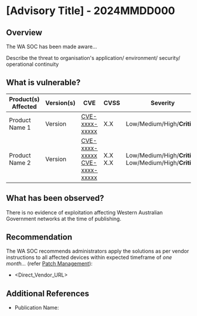 # \[Advisory Title\] - 2024MMDD000

## Overview

The WA SOC has been made aware…

Describe the threat to organisation's application/ environment/ security/ operational continuity

## What is vulnerable?

| Product(s) Affected | Version(s) | CVE | CVSS | Severity |
| --- | --- | --- | --- | --- |
| Product Name 1 | Version | [CVE-xxxx-xxxxx](https://nvd.nist.gov/vuln/detail/CVE-xxxx-xxxxx) | X.X | Low/Medium/High/**Critical** |
| Product Name 2 | Version | [CVE-xxxx-xxxxx](https://nvd.nist.gov/vuln/detail/CVE-xxxx-xxxxx) </br> [CVE-xxxx-xxxxx](https://nvd.nist.gov/vuln/detail/CVE-xxxx-xxxxx) | X.X </br> X.X | Low/Medium/High/**Critical**  </br> Low/Medium/High/**Critical** |

## What has been observed?

There is no evidence of exploitation affecting Western Australian Government networks at the time of publishing.

## Recommendation

The WA SOC recommends administrators apply the solutions as per vendor instructions to all affected devices within expected timeframe of *one month...* (refer [Patch Management](../guidelines/patch-management.md)):

- \<Direct_Vendor_URL>

## Additional References

- Publication Name: <URL>
